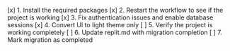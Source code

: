 [x] 1. Install the required packages
[x] 2. Restart the workflow to see if the project is working
[x] 3. Fix authentication issues and enable database sessions
[x] 4. Convert UI to light theme only
[ ] 5. Verify the project is working completely
[ ] 6. Update replit.md with migration completion
[ ] 7. Mark migration as completed